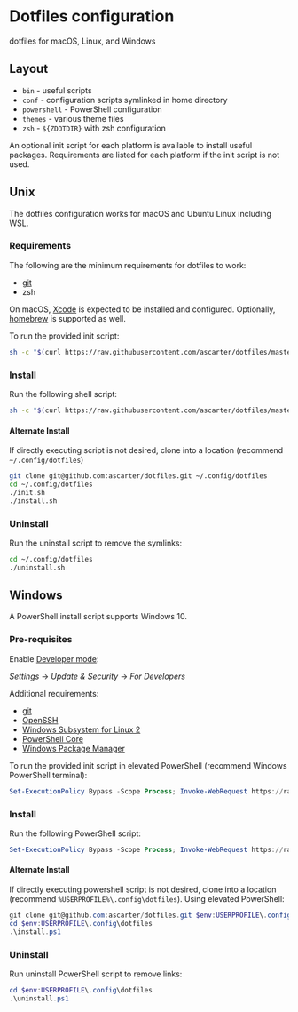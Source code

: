# Dotfiles configuration

dotfiles for macOS, Linux, and Windows

## Layout

* `bin` - useful scripts
* `conf` - configuration scripts symlinked in home directory
* `powershell` - PowerShell configuration
* `themes` - various theme files
* `zsh` - `${ZDOTDIR}` with zsh configuration

An optional init script for each platform is available to install useful packages. Requirements are listed for each platform if the init script is not used.

## Unix

The dotfiles configuration works for macOS and Ubuntu Linux including WSL.

### Requirements

The following are the minimum requirements for dotfiles to work:

* [git](https://git-scm.com/download/linux)
* zsh

On macOS, [Xcode](https://itunes.apple.com/us/app/xcode/id497799835?mt=12) is expected to be installed and configured. Optionally, [homebrew](https://brew.sh) is supported as well.

To run the provided init script:

```sh
sh -c "$(curl https://raw.githubusercontent.com/ascarter/dotfiles/master/init.sh)"
```

### Install

Run the following shell script:

```sh
sh -c "$(curl https://raw.githubusercontent.com/ascarter/dotfiles/master/install.sh)"
```

#### Alternate Install

If directly executing script is not desired, clone into a location (recommend `~/.config/dotfiles`)

```sh
git clone git@github.com:ascarter/dotfiles.git ~/.config/dotfiles
cd ~/.config/dotfiles
./init.sh
./install.sh
```

### Uninstall

Run the uninstall script to remove the symlinks:

```sh
cd ~/.config/dotfiles
./uninstall.sh
```

## Windows

A PowerShell install script supports Windows 10.

### Pre-requisites

Enable [Developer mode](https://www.hanselman.com/blog/Windows10DeveloperMode.aspx):

*Settings* -> *Update & Security* -> *For Developers*

Additional requirements:

* [git](https://git-scm.com/download/win)
* [OpenSSH](https://docs.microsoft.com/en-us/windows-server/administration/openssh/openssh_overview)
* [Windows Subsystem for Linux 2](https://docs.microsoft.com/en-us/windows/wsl/wsl2-install)
* [PowerShell Core](https://docs.microsoft.com/en-us/powershell/scripting/install/installing-powershell-core-on-windows?view=powershell-7)
* [Windows Package Manager](https://github.com/microsoft/winget-cli)

To run the provided init script in elevated PowerShell (recommend Windows PowerShell terminal):

```powershell
Set-ExecutionPolicy Bypass -Scope Process; Invoke-WebRequest https://raw.githubusercontent.com/ascarter/dotfiles/master/init.ps1 -UseBasicParsing | Invoke-Expression
```

### Install

Run the following PowerShell script:

```powershell
Set-ExecutionPolicy Bypass -Scope Process; Invoke-WebRequest https://raw.githubusercontent.com/ascarter/dotfiles/master/install.ps1 -UseBasicParsing | Invoke-Expression
```

#### Alternate Install

If directly executing powershell script is not desired, clone into a location (recommend `%USERPROFILE%\.config\dotfiles`). Using elevated PowerShell:

```powershell
git clone git@github.com:ascarter/dotfiles.git $env:USERPROFILE\.config\dotfiles
cd $env:USERPROFILE\.config\dotfiles
.\install.ps1
```

### Uninstall

Run uninstall PowerShell script to remove links:

```powershell
cd $env:USERPROFILE\.config\dotfiles
.\uninstall.ps1
```
